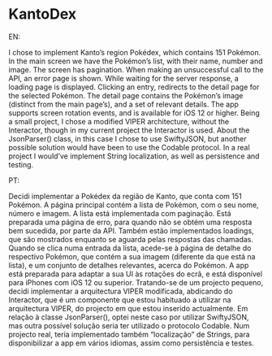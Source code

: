# KantoDex

EN:

I chose to implement Kanto’s region Pokédex, which contains 151 Pokémon.
In the main screen we have the Pokémon’s list, with their name, number and image.
The screen has pagination. When making an unsuccessful call to the API, an error page is shown.
While waiting for the server response, a loading page is displayed.
Clicking an entry, redirects to the detail page for the selected Pokémon.
The detail page contains the Pokémon’s image (distinct from the main page’s), and a set of relevant details.
The app supports screen rotation events, and is available for iOS 12 or higher.
Being a small project, I chose a modified VIPER architecture, without the Interactor, though in my current project the Interactor is used.
About the JsonParser() class, in this case I chose to use SwiftyJSON, but another possible solution would have been to use the Codable protocol.
In a real project I would’ve implement String localization, as well as persistence and testing.

PT:

Decidi implementar a Pokédex da região de Kanto, que conta com 151 Pokémon.
A página principal contém a lista de Pokémon, com o seu nome, número e imagem.
A lista está implementada com paginação. Está preparada uma página de erro, para quando não se obtém uma resposta bem sucedida, por parte da API.
Também estão implementados loadings, que são mostrados enquanto se aguarda pelas respostas das chamadas.
Quando se clica numa entrada da lista, acede-se à página de detalhe do respectivo Pokémon, que contém a sua imagem (diferente da que está na lista), e um conjunto de detalhes relevantes, acerca do Pokémon.
A app está preparada para adaptar a sua UI às rotações do ecrã, e está disponível para iPhones com iOS 12 ou superior.
Tratando-se de um projecto pequeno, decidi implementar a arquitectura VIPER modificada, abdicando do Interactor, que é um componente que estou habituado a utilizar na arquitectura VIPER, do projecto em que estou inserido actualmente.
Em relação à classe JsonParser(), optei neste caso por utilizar SwiftyJSON, mas outra possível solução seria ter utilizado o protocolo Codable.
Num projecto real, teria implementado também “localização” de Strings, para disponibilizar a app em vários idiomas, assim como persistência e testes.
